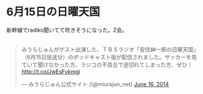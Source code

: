 # 6月15日の日曜天国
新幹線でradiko聞いてて吹きそうになった。Z会。<br />
<br />
<blockquote class="twitter-tweet" data-partner="tweetdeck"><p>みうらじゅんがゲスト出演した、ＴＢＳラジオ「安住紳一郎の日曜天国」（6月15日放送分）のポッドキャスト版が配信されました。サッカーを見ていて聞けなかった方、ラジコの不具合で途切れてしまった方、ぜひ！　<a href="http://t.co/JwEsFvkmgi">http://t.co/JwEsFvkmgi</a></p>&mdash; みうらじゅん公式サイト (\@miurajun_net) <a href="https://twitter.com/miurajun_net/statuses/478426922926358528">June 16, 2014</a></blockquote><br />
<script async src="//platform.twitter.com/widgets.js" charset="utf-8"></script>
